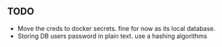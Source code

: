 ## TODO

- Move the creds to docker secrets. fine for now as its local database.
- Storing DB users password in plain text. use a hashing algorithms
